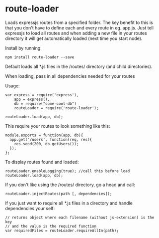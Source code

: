 route-loader
============

Loads expressjs routes from a specified folder. The key benefit to this
is that you don't have to define each and every route in eg. app.js. Just tell expressjs to load all routes and when adding a new file in your routes
directory it will get automatically loaded (next time you start node).

Install by running:
```
npm install route-loader --save
```

Default loads all *.js files in the /routes/ directory (and child directories).

When loading, pass in all dependencies needed for your routes

Usage:
```
var express = require('express'),
    app = express(),
    db = require("some-cool-db")
    routeLoader = require('route-loader');

routeLoader.load(app, db);
```

This require your routes to look something like this:
```
module.exports = function(app, db){
  app.get('/users', function(req, res){
    res.send(200, db.getUsers());
  });
};
```

To display routes found and loaded:
```
routeLoader.enableLogging(true); //call this before load
routeLoader.load(app, db);
```

If you don't like using the /routes/ directory, go a head and call:
```
routeLoader.injectRoutes(path [, dependencies]);
```

If you just want to require all *.js files in a directory and handle
dependencies your self:
```
// returns object where each filename (without js-extension) is the key
// and the value is the required function
var requiredFiles = routeLoader.requireAllIn(path);
```
